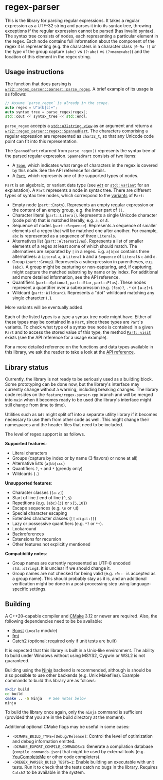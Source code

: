 # regex-parser

This is the library for parsing regular expressions. It takes a regular expression as a UTF-32
string and parses it into its syntax tree, throwing exceptions if the regular expression cannot
be parsed (has invalid syntax). The syntax tree consists of nodes, each representing a particular
element in the regex. Each node contains full information about the component of the regex it
is representing (e.g.  the characters in a character class `[0-9a-f]` or the type of the group
capture `(abc)` vs `(?:abc)` vs `(?<name>abc)`) and the location of this element in the regex string.

## Usage instructions

The function that does parsing is [`wr22::regex_parser::parser::parse_regex`][fn.parse_regex].
A brief example of its usage is as follows:

```cpp
// Assume `parse_regex` is already in the scope.
auto regex = U"a(b|c)+";
auto syntax_tree = parse_regex(regex);
std::cout << syntax_tree << std::endl;
```

`parse_regex` accepts a [`std::u32string_view`][std::u32string_view] as an argument and returns
a [`wr22::regex_parser::regex::SpannedPart`][t.spanned_part].  The characters comprising a
regular expression are represented as `char32_t`, so that any Unicode code point can fit into
this representation.

The `SpannedPart` returned from `parse_regex()` represents the syntax tree of the parsed
regular expression.  `SpannedPart` consists of two items:

- A [`Span`][t.span], which indicates what range of characters in the regex is covered by
  this node. See the API reference for details.
- A [`Part`][t.part], which represents one of the supported types of nodes.

`Part` is an algebraic, or variant data type (see [`Adt`][t.adt] or [`std::variant`][std::variant]
for an explanation). A `Part` represents a node in syntax tree. There are different types of
syntax tree nodes, which correspond to the [variants][v.part] of `Part`:

- Empty node (`part::Empty`). Represents an empty regular expression or the content
  of an empty group, e.g. the inner part of `()`.
- Character literal (`part::Literal`). Represents a single Unicode character (code point)
  that is matched literally, e.g. `a`, or `Ǽ`.
- Sequence of nodes (`part::Sequence`). Represents a sequence of smaller elements of a regex that
  will be matched one after another. For example, `abc` is represented as a sequence of three
  `Literal`s.
- Alternatives list (`part::Alternatives`). Represents a list of smaller elements of a regex at least
  some of which should match. The alternatives are separated by `|` in a regex. E.g. `a|b|cd` contains
  three alternatives: a `Literal` `a`, a `Literal` `b` and a `Sequence` of `Literal`s `c` and `d`.
- Group (`part::Group`). Represents a subexpression in parentheses, e.g. `(abc)`. A group might
  be capturing or non-capturing, and, if capturing, might capture the matched substring by name or by index.
  For additional and more detailed information, see the API reference.
- Quantifiers (`part::Optional`, `part::Star`, `part::Plus`). These nodes represent a quantifier over
  a subexpression (e.g. `(foo)?`, `.*` or `[a-z]+`).
- Wildcard (`part::Wildcard`). Represents a "dot" whildcard matching any single character (`.`).

More variants will be eventually added.

Each of the listed types is a type a syntax tree node might have. Either of these types may be
contained in a `Part`, since these types are `Part`'s variants. To check what type of a syntax
tree node is contained in a given `Part` and to access the stored value of this type, the method
[`Part::visit`][m.part.visit] exists (see the API reference for a usage example).

For a more detailed reference on the functions and data types available in this library, we
ask the reader to take a look at the [API reference][api].

## Library status
Currently, the library is not ready to be seriously used as a building block. Some prototyping
can be done now, but the library's interface may currently change without a warning, including
breaking changes. The library code resides on the `feature/regex-parser-cpp` branch and will
be merged into `main` when it becomes ready to be used (the library's interface might still
change from time to time).

Utilities such as `Adt` might split off into a separate utility library if it becomes necessary
to use them from other code as well. This might change their namespaces and the header files
that need to be included.

The level of regex support is as follows.

**Supported features**:

- Literal characters
- Groups (capture by index or by name (3 flavors) or none at all)
- Alternative lists (`a|bb|ccc`)
- Quantifiers `?`, `+` and `*` (greedy only)
- Wildcards (`.`)

**Unsupported features**:

- Character classes (`[a-z]`)
- Start of line / end of line (`^`, `$`)
- Repetitions (e.g. `(abc){3}` or `x{5,10}`)
- Escape sequences (e.g. `\n` or `\d`)
- Special character escaping
- Extended character classes (`[[:digit:]]`)
- Lazy or possessive quantifiers (e.g. `*?` or `*+`).
- Lookaround
- Backreferences
- Extensions for recursion
- Other features not explicitly mentioned

**Compatibility notes**:

- Group names are currently represented as UTF-8 encoded `std::string`s.
  It is unclear if we should change it.
- Group names are not checked for being valid (e.g. `:0::-` is accepted as a group name).
  This should probably stay as it is, and an additional verification might be done in a
  post-processing step using language-specific settings.

## Building
A C++20-capable compiler and [CMake][tool.cmake] 3.12 or newer are required.  Also, the following
dependencies need to be be available:

- [Boost][lib.boost] (`Locale` module)
- [fmt][lib.fmt]
- [Catch2][lib.catch2] (optional; required only if unit tests are built)

It is expected that this library is built in a Unix-like environment. The ability to build under
Windows without using MSYS2, Cygwin or WSL2 is not guaranteed.

Building using the [Ninja][tool.ninja] backend is recommended, although is should be also possible
to use other backends (e.g. Unix Makefiles). Example commands to build this library are as follows:

```sh
mkdir build
cd build
cmake .. -G Ninja   # See notes below
ninja
```

To build the library once again, only the `ninja` command is sufficient (provided that you are
in the build directory at the moment).

Additional optional CMake flags may be useful in some cases:

- `-DCMAKE_BUILD_TYPE=[Debug/Release]`: Control the level of optimization and debug information
  emitted.
- `-DCMAKE_EXPORT_COMPILE_COMMANDS=1`: Generate a compilation database (`compile_commands.json`)
  that might be used by external tools (e.g. [YouCompleteMe][tool.ycm] or other code completers).
- `-DREGEX_PARSER_BUILD_TESTS=1`: Enable building an executable with unit tests. Run it to
  check that the tests catch no bugs in the library. Requires `Catch2` to be available in
  the system.

[api]: https://writing-regexps-2021-22.github.io/docs/regex-parser/index.html
[fn.parse_regex]: https://writing-regexps-2021-22.github.io/docs/regex-parser/namespacewr22_1_1regex__parser_1_1parser.html#a0dc595a19e81abed1c444fda1bbe6aee
[lib.boost]: https://www.boost.org/
[lib.catch2]: https://github.com/catchorg/Catch2
[lib.fmt]: https://fmt.dev
[m.part.visit]: https://writing-regexps-2021-22.github.io/docs/regex-parser/classwr22_1_1regex__parser_1_1utils_1_1Adt.html#a07d5c8e3b851046fa584fe4d8ec311ea
[std::string]: https://en.cppreference.com/w/cpp/string/basic_string
[std::string_view]: https://en.cppreference.com/w/cpp/string/basic_string_view
[std::u32string_view]: https://en.cppreference.com/w/cpp/string/basic_string_view
[std::variant]: https://en.cppreference.com/w/cpp/utility/variant
[t.adt]: https://writing-regexps-2021-22.github.io/docs/regex-parser/classwr22_1_1regex__parser_1_1utils_1_1Adt.html
[t.part]: https://writing-regexps-2021-22.github.io/docs/regex-parser/classwr22_1_1regex__parser_1_1regex_1_1Part.html
[t.span]: https://writing-regexps-2021-22.github.io/docs/regex-parser/classwr22_1_1regex__parser_1_1span_1_1Span.html
[t.spanned_part]: https://writing-regexps-2021-22.github.io/docs/regex-parser/classwr22_1_1regex__parser_1_1regex_1_1SpannedPart.html
[tool.cmake]: https://cmake.org
[tool.ninja]: https://ninja-build.org
[tool.ycm]: https://github.com/ycm-core/YouCompleteMe
[v.part]: https://writing-regexps-2021-22.github.io/docs/regex-parser/namespacewr22_1_1regex__parser_1_1regex_1_1part.html
